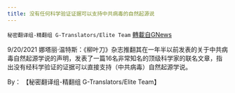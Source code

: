```yaml
---
title: 没有任何科学验证证据可以支持中共病毒的自然起源说
---
```

`秘密翻译组-精翻组 G-Translators/Elite Team` [轉載自GNews](https://gnews.org/zh-hans/1546897/)

9/20/2021 娜塔丽·温特斯：《柳叶刀》杂志推翻其在一年半以前发表的关于中共病毒自然起源学说的声明，发表了一篇16名非常知名的顶级科学家的联名文章，指出没有经科学验证的证据可以直接支持（中共病毒）自然起源学说。

By： 【秘密翻译组-精翻组 G-Translators/Elite Team】
